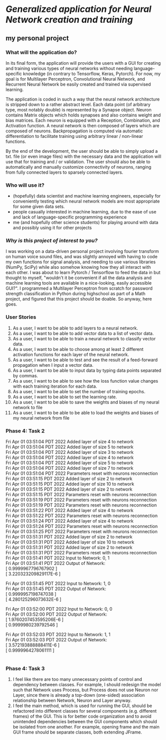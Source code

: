 # *Generalized application for Neural Network creation and training*

## **my personal project**

### What will the application do?

In its final form, the application will provide the users with a GUI for creating and training various types of neural networks without needing language-specific knowledge (in contrary to Tensorflow, Keras, Pytorch). For now, my goal is for Multilayer Perceptron, Convolutional Neural Network, and Recurrent Neural Network be easily created and trained via supervised learning.

The application is coded in such a way that the neural network architecture is stripped down to a rather abstract level. Each data point (of arbitrary type, most notably double) is represented by a Synapse object. Neuron contains Matrix objects which holds synapses and also contains weight and bias matrices. Each neuron is equipped with a Reception, Combination, and Activation function. A neural network is then composed of layers which are composed of neurons. Backpropagation is computed via automatic differentiation to facilitate training using arbitrary linear / non-linear functions.

By the end of the development, the user should be able to simply upload a txt. file (or even image files) with the necessary data and the application will use that for training and / or validation. The user should also be able to automatically and manually customize connectivity of neurons, ranging from fully connected layers to sparsely connected layers.


### **Who will use it?**

* (hopefully) data scientist and machine learning engineers, especially for conveniently testing which neural network models are most appropriate for some given data sets.
* people casually interested in machine learning, due to the ease of use and lack of language-specific programming experience
* me (and hopefully other science students) for playing around with data and possibly using it for other projects

### *Why is this project of interest to you?*

I was working on a data-driven personal project involving fourier transform on human voice sound files, and was slightly annoyed with having to code my own functions for signal analysis, and needing to use various libraries (NumPy, SciPy) while also somehow knowing how they all interact with each other. I was about to learn Pytorch / Tensorflow to feed the data in but thought to myself, "wouldn't it be convenient if all the data analysis and machine learning tools are available in a nice-looking, easily accessible GUI?". I programmed a Multilayer Perceptron from scratch for password strength classification in Python during highschool as part of a Math project, and figured that this project should be doable. So anyway, here goes.


### **User Stories**

1. As a user, I want to be able to add layers to a neural network.
2. As a user, I want to be able to add vector data to a list of vector data.
3. As a user, I want to be able to train a neural network to classify vector data.
4. As a user, I want to be able to choose among at least 2 different activation functions for each layer of the neural network.
5. As a user, I want to be able to test and see the result of a feed-forward propagation when I input a vector data.
6. As a user, I want to be able to input data by typing data points separated by commas.
7. As a user, I want to be able to see how the loss function value changes with each training iteration for each data.
8. As a user, I want to be able to set the number of training epochs.
9. As a user, I want to be able to set the learning rate.
10. As a user, I want to be able to save the weights and biases of my neural network to file
11. As a user, I want to be able to be able to load the weights and biases of my neural network from file


### **Phase 4: Task 2**
Fri Apr 01 03:51:04 PDT 2022 Added layer of size 4 to network <br>
Fri Apr 01 03:51:04 PDT 2022 Added layer of size 5 to network <br>
Fri Apr 01 03:51:04 PDT 2022 Added layer of size 3 to network <br>
Fri Apr 01 03:51:04 PDT 2022 Added layer of size 4 to network <br>
Fri Apr 01 03:51:04 PDT 2022 Added layer of size 5 to network <br>
Fri Apr 01 03:51:04 PDT 2022 Added layer of size 7 to network <br>
Fri Apr 01 03:51:04 PDT 2022 Parameters reset with neurons reconnection <br>
Fri Apr 01 03:51:15 PDT 2022 Added layer of size 2 to network <br>
Fri Apr 01 03:51:15 PDT 2022 Added layer of size 10 to network <br>
Fri Apr 01 03:51:15 PDT 2022 Added layer of size 2 to network <br>
Fri Apr 01 03:51:15 PDT 2022 Parameters reset with neurons reconnection <br>
Fri Apr 01 03:51:19 PDT 2022 Parameters reset with neurons reconnection <br>
Fri Apr 01 03:51:19 PDT 2022 Parameters reset with neurons reconnection <br>
Fri Apr 01 03:51:22 PDT 2022 Added layer of size 4 to network <br>
Fri Apr 01 03:51:22 PDT 2022 Parameters reset with neurons reconnection <br>
Fri Apr 01 03:51:24 PDT 2022 Added layer of size 4 to network <br>
Fri Apr 01 03:51:24 PDT 2022 Parameters reset with neurons reconnection <br>
Fri Apr 01 03:51:25 PDT 2022 Parameters reset with neurons reconnection <br>
Fri Apr 01 03:51:31 PDT 2022 Added layer of size 2 to network <br>
Fri Apr 01 03:51:31 PDT 2022 Added layer of size 10 to network <br>
Fri Apr 01 03:51:31 PDT 2022 Added layer of size 2 to network <br>
Fri Apr 01 03:51:31 PDT 2022 Parameters reset with neurons reconnection <br>
Fri Apr 01 03:51:41 PDT 2022 Input to Network: 0, 1 <br>
Fri Apr 01 03:51:41 PDT 2022 Output of Network: <br>
[ 0.9999967796767902 ] <br>
[ 3.220323209829117E-6 ] <br>

Fri Apr 01 03:51:45 PDT 2022 Input to Network: 1, 0 <br>
Fri Apr 01 03:51:45 PDT 2022 Output of Network: <br>
[ 0.9999957198747038 ] <br>
[ 4.280125296073632E-6 ] <br>

Fri Apr 01 03:52:00 PDT 2022 Input to Network: 0, 0 <br>
Fri Apr 01 03:52:00 PDT 2022 Output of Network: <br>
[ 1.9760207453595206E-6 ] <br>
[ 0.9999980239792546 ] <br>

Fri Apr 01 03:52:03 PDT 2022 Input to Network: 1, 1 <br>
Fri Apr 01 03:52:03 PDT 2022 Output of Network: <br>
[ 3.572193888888411E-6 ] <br>
[ 0.9999964278061111 ] <br>
<br>

### **Phase 4: Task 3**
1. I feel like there are too many unnecessary points of control and dependency between classes. For example, I should redesign the model such that Network uses Process, but Process does not use
Neuron nor Layer, since there is already a top-down (one-sided) association relationship between Network, Neuron and Layer anyway. 
2. I feel the main method, which is used for running the GUI, should be refactored into different classes for several components (e.g. different frames) of the GUI. This is for better code organization and to avoid
unintended dependencies between the GUI components which should be isolated from one another. For example, opening frame and the main GUI frame should be separate classes, both extending JFrame.